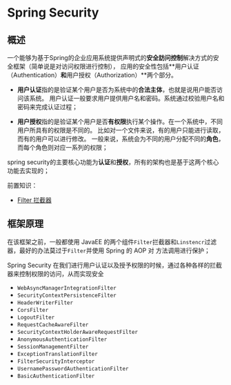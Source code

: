 # Spring Security
## 概述
一个能够为基于Spring的企业应用系统提供声明式的**安全訪问控制**解决方式的安全框架（简单说是对访问权限进行控制），
应用的安全性包括**用户认证（Authentication）**和**用户授权（Authorization）**两个部分。

- **用户认证**指的是验证某个用户是否为系统中的**合法主体**，也就是说用户能否访问该系统。
用户认证一般要求用户提供用户名和密码。系统通过校验用户名和密码来完成认证过程；

- **用户授权**指的是验证某个用户是否**有权限**执行某个操作。在一个系统中，不同用户所具有的权限是不同的。
比如对一个文件来说，有的用户只能进行读取，而有的用户可以进行修改。
一般来说，系统会为不同的用户分配不同的**角色**，而每个角色则对应一系列的权限；

spring security的主要核心功能为**认证**和**授权**，所有的架构也是基于这两个核心功能去实现的；

前置知识：
- [Filter 拦截器](../JavaEE/src/main/directory/Filter与Listener/ReadMe.md)

## 框架原理
在该框架之前，一般都使用 JavaEE 的两个组件`Filter`拦截器和`Linstencr`过滤器，最好的办法莫过于`Filter`并使用 Spring 的 AOP 对
方法调用进行保护；

Spring Security 在我们进行用户认证以及授予权限的时候，通过各种各样的拦截器来控制权限的访问，从而实现安全

- `WebAsyncManagerIntegrationFilter` 
- `SecurityContextPersistenceFilter` 
- `HeaderWriterFilter` 
- `CorsFilter` 
- `LogoutFilter`
- `RequestCacheAwareFilter`
- `SecurityContextHolderAwareRequestFilter`
- `AnonymousAuthenticationFilter`
- `SessionManagementFilter`
- `ExceptionTranslationFilter`
- `FilterSecurityInterceptor`
- `UsernamePasswordAuthenticationFilter`
- `BasicAuthenticationFilter`
